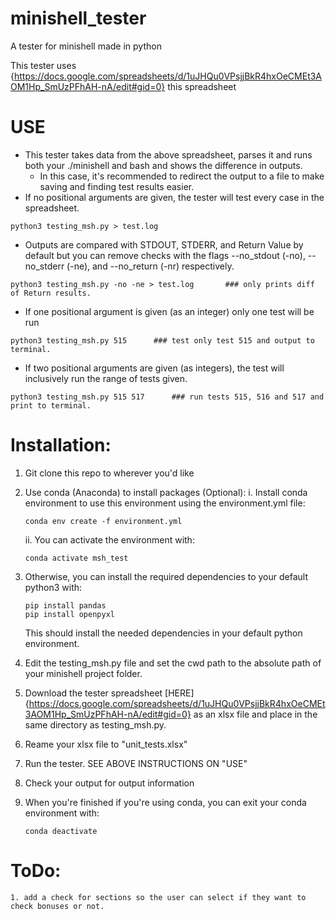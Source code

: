 # minishell_tester
A tester for minishell made in python

This tester uses {https://docs.google.com/spreadsheets/d/1uJHQu0VPsjjBkR4hxOeCMEt3AOM1Hp_SmUzPFhAH-nA/edit#gid=0} this spreadsheet 

# USE

- This tester takes data from the above spreadsheet, parses it and runs both your ./minishell and bash and shows the difference in outputs.
	- In this case, it's recommended to redirect the output to a file to make saving and finding test results easier.
- If no positional arguments are given, the tester will test every case in the spreadsheet. 
```
python3 testing_msh.py > test.log
```
- Outputs are compared with STDOUT, STDERR, and Return Value by default but you can remove checks with the flags --no_stdout (-no), --no_stderr (-ne), and --no_return (-nr) respectively.
```
python3 testing_msh.py -no -ne > test.log		### only prints diff of Return results.
```
- If one positional argument is given (as an integer) only one test will be run
```
python3 testing_msh.py 515		### test only test 515 and output to terminal.
```
- If two positional arguments are given (as integers), the test will inclusively run the range of tests given. 
```
python3 testing_msh.py 515 517		### run tests 515, 516 and 517 and print to terminal.
```

# Installation:

1. Git clone this repo to wherever you'd like
2. Use conda (Anaconda) to install packages (Optional):
	i.	Install conda environment to use this environment using the environment.yml file:

	```
	conda env create -f environment.yml
	```
	ii.	You can activate the environment with:

	```
	conda activate msh_test
	```

3. Otherwise, you can install the required dependencies to your default python3 with:

	```
	pip install pandas
	pip install openpyxl
	```

	This should install the needed dependencies in your default python environment.
4. Edit the testing_msh.py file and set the cwd path to the absolute path of your minishell project folder.
5. Download the tester spreadsheet [HERE]{https://docs.google.com/spreadsheets/d/1uJHQu0VPsjjBkR4hxOeCMEt3AOM1Hp_SmUzPFhAH-nA/edit#gid=0} as an xlsx file and place in the same directory as testing_msh.py.
6. Reame your xlsx file to "unit_tests.xlsx"
7. Run the tester. SEE ABOVE INSTRUCTIONS ON "USE"
8. Check your output for output information
9. When you're finished if you're using conda, you can exit your conda environment with:

	```
	conda deactivate
	```

# ToDo:
	1. add a check for sections so the user can select if they want to check bonuses or not.
